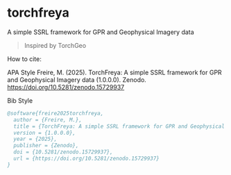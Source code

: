 # torchfreya
A simple SSRL framework for GPR and Geophysical Imagery data

> Inspired by TorchGeo

How to cite:

APA Style
Freire, M. (2025). TorchFreya: A simple SSRL framework for GPR and Geophysical Imagery data (1.0.0.0). Zenodo. https://doi.org/10.5281/zenodo.15729937

Bib Style
```bib
@software{freire2025torchfreya,
  author = {Freire, M.},
  title = {TorchFreya: A simple SSRL framework for GPR and Geophysical Imagery data},
  version = {1.0.0.0},
  year = {2025},
  publisher = {Zenodo},
  doi = {10.5281/zenodo.15729937},
  url = {https://doi.org/10.5281/zenodo.15729937}
}

```
